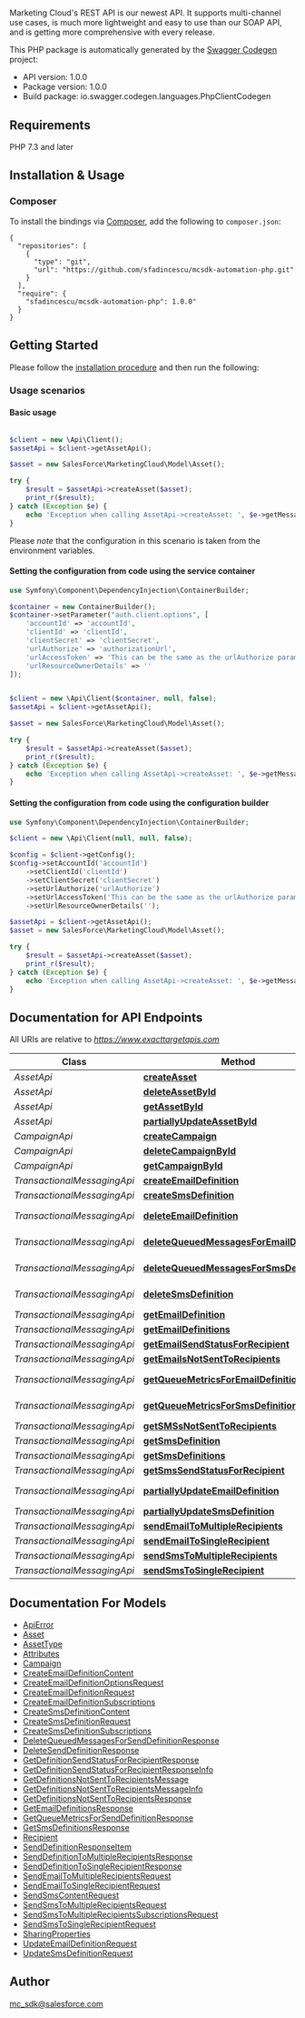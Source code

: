 # 
Marketing Cloud's REST API is our newest API. It supports multi-channel use cases, is much more lightweight and easy to use than our SOAP API, and is getting more comprehensive with every release.

This PHP package is automatically generated by the [Swagger Codegen](https://github.com/swagger-api/swagger-codegen) project:

- API version: 1.0.0
- Package version: 1.0.0
- Build package: io.swagger.codegen.languages.PhpClientCodegen

## Requirements

PHP 7.3 and later

## Installation & Usage

### Composer

To install the bindings via [Composer](http://getcomposer.org/), add the following to `composer.json`:

```
{
  "repositories": [
    {
      "type": "git",
      "url": "https://github.com/sfadincescu/mcsdk-automation-php.git"
    }
  ],
  "require": {
    "sfadincescu/mcsdk-automation-php": 1.0.0"
  }
}
```

## Getting Started

Please follow the [installation procedure](#installation--usage) and then run the following:

### Usage scenarios
#### Basic usage
```php

$client = new \Api\Client();
$assetApi = $client->getAssetApi();

$asset = new SalesForce\MarketingCloud\Model\Asset();

try {
    $result = $assetApi->createAsset($asset);
    print_r($result);
} catch (Exception $e) {
    echo 'Exception when calling AssetApi->createAsset: ', $e->getMessage(), PHP_EOL;
}
```

Please *note* that the configuration in this scenario is taken from the environment variables.

#### Setting the configuration from code using the service container
```php
use Symfony\Component\DependencyInjection\ContainerBuilder;

$container = new ContainerBuilder();
$container->setParameter("auth.client.options", [
    'accountId' => 'accountId',
    'clientId' => 'clientId',
    'clientSecret' => 'clientSecret',
    'urlAuthorize' => 'authorizationUrl',
    'urlAccessToken' => 'This can be the same as the urlAuthorize parameter',
    'urlResourceOwnerDetails' => ''
]);


$client = new \Api\Client($container, null, false);
$assetApi = $client->getAssetApi();

$asset = new SalesForce\MarketingCloud\Model\Asset();

try {
    $result = $assetApi->createAsset($asset);
    print_r($result);
} catch (Exception $e) {
    echo 'Exception when calling AssetApi->createAsset: ', $e->getMessage(), PHP_EOL;
}
```

#### Setting the configuration from code using the configuration builder
```php
use Symfony\Component\DependencyInjection\ContainerBuilder;

$client = new \Api\Client(null, null, false);

$config = $client->getConfig();
$config->setAccountId('accountId')
    ->setClientId('clientId')
    ->setClientSecret('clientSecret')
    ->setUrlAuthorize('urlAuthorize')
    ->setUrlAccessToken('This can be the same as the urlAuthorize parameter')
    ->setUrlResourceOwnerDetails('');

$assetApi = $client->getAssetApi();
$asset = new SalesForce\MarketingCloud\Model\Asset();

try {
    $result = $assetApi->createAsset($asset);
    print_r($result);
} catch (Exception $e) {
    echo 'Exception when calling AssetApi->createAsset: ', $e->getMessage(), PHP_EOL;
}
```

## Documentation for API Endpoints

All URIs are relative to *https://www.exacttargetapis.com*

Class | Method | HTTP request | Description
------------ | ------------- | ------------- | -------------
*AssetApi* | [**createAsset**](docs/Api/AssetApi.md#createasset) | **POST** /asset/v1/content/assets | createAsset
*AssetApi* | [**deleteAssetById**](docs/Api/AssetApi.md#deleteassetbyid) | **DELETE** /asset/v1/content/assets/{id} | deleteAssetById
*AssetApi* | [**getAssetById**](docs/Api/AssetApi.md#getassetbyid) | **GET** /asset/v1/content/assets/{id} | getAssetById
*AssetApi* | [**partiallyUpdateAssetById**](docs/Api/AssetApi.md#partiallyupdateassetbyid) | **PATCH** /asset/v1/content/assets/{id} | partiallyUpdateAssetById
*CampaignApi* | [**createCampaign**](docs/Api/CampaignApi.md#createcampaign) | **POST** /hub/v1/campaigns | createCampaign
*CampaignApi* | [**deleteCampaignById**](docs/Api/CampaignApi.md#deletecampaignbyid) | **DELETE** /hub/v1/campaigns/{id} | deleteCampaignById
*CampaignApi* | [**getCampaignById**](docs/Api/CampaignApi.md#getcampaignbyid) | **GET** /hub/v1/campaigns/{id} | getCampaignById
*TransactionalMessagingApi* | [**createEmailDefinition**](docs/Api/TransactionalMessagingApi.md#createemaildefinition) | **POST** /messaging/v1/email/definitions/ | createEmailDefinition
*TransactionalMessagingApi* | [**createSmsDefinition**](docs/Api/TransactionalMessagingApi.md#createsmsdefinition) | **POST** /messaging/v1/sms/definitions | createSmsDefinition
*TransactionalMessagingApi* | [**deleteEmailDefinition**](docs/Api/TransactionalMessagingApi.md#deleteemaildefinition) | **DELETE** /messaging/v1/email/definitions/{definitionKey} | deleteEmailDefinition
*TransactionalMessagingApi* | [**deleteQueuedMessagesForEmailDefinition**](docs/Api/TransactionalMessagingApi.md#deletequeuedmessagesforemaildefinition) | **DELETE** /messaging/v1/email/definitions/{definitionKey}/queue | deleteQueuedMessagesForEmailDefinition
*TransactionalMessagingApi* | [**deleteQueuedMessagesForSmsDefinition**](docs/Api/TransactionalMessagingApi.md#deletequeuedmessagesforsmsdefinition) | **DELETE** /messaging/v1/sms/definitions/{definitionKey}/queue | deleteQueuedMessagesForSmsDefinition
*TransactionalMessagingApi* | [**deleteSmsDefinition**](docs/Api/TransactionalMessagingApi.md#deletesmsdefinition) | **DELETE** /messaging/v1/sms/definitions/{definitionKey} | deleteSmsDefinition
*TransactionalMessagingApi* | [**getEmailDefinition**](docs/Api/TransactionalMessagingApi.md#getemaildefinition) | **GET** /messaging/v1/email/definitions/{definitionKey} | getEmailDefinition
*TransactionalMessagingApi* | [**getEmailDefinitions**](docs/Api/TransactionalMessagingApi.md#getemaildefinitions) | **GET** /messaging/v1/email/definitions/ | getEmailDefinitions
*TransactionalMessagingApi* | [**getEmailSendStatusForRecipient**](docs/Api/TransactionalMessagingApi.md#getemailsendstatusforrecipient) | **GET** /messaging/v1/email/messages/{messageKey} | getEmailSendStatusForRecipient
*TransactionalMessagingApi* | [**getEmailsNotSentToRecipients**](docs/Api/TransactionalMessagingApi.md#getemailsnotsenttorecipients) | **GET** /messaging/v1/email/messages/ | getEmailsNotSentToRecipients
*TransactionalMessagingApi* | [**getQueueMetricsForEmailDefinition**](docs/Api/TransactionalMessagingApi.md#getqueuemetricsforemaildefinition) | **GET** /messaging/v1/email/definitions/{definitionKey}/queue | getQueueMetricsForEmailDefinition
*TransactionalMessagingApi* | [**getQueueMetricsForSmsDefinition**](docs/Api/TransactionalMessagingApi.md#getqueuemetricsforsmsdefinition) | **GET** /messaging/v1/sms/definitions/{definitionKey}/queue | getQueueMetricsForSmsDefinition
*TransactionalMessagingApi* | [**getSMSsNotSentToRecipients**](docs/Api/TransactionalMessagingApi.md#getsmssnotsenttorecipients) | **GET** /messaging/v1/sms/messages/ | getSMSsNotSentToRecipients
*TransactionalMessagingApi* | [**getSmsDefinition**](docs/Api/TransactionalMessagingApi.md#getsmsdefinition) | **GET** /messaging/v1/sms/definitions/{definitionKey} | getSmsDefinition
*TransactionalMessagingApi* | [**getSmsDefinitions**](docs/Api/TransactionalMessagingApi.md#getsmsdefinitions) | **GET** /messaging/v1/sms/definitions | getSmsDefinitions
*TransactionalMessagingApi* | [**getSmsSendStatusForRecipient**](docs/Api/TransactionalMessagingApi.md#getsmssendstatusforrecipient) | **GET** /messaging/v1/sms/messages/{messageKey} | getSmsSendStatusForRecipient
*TransactionalMessagingApi* | [**partiallyUpdateEmailDefinition**](docs/Api/TransactionalMessagingApi.md#partiallyupdateemaildefinition) | **PATCH** /messaging/v1/email/definitions/{definitionKey} | partiallyUpdateEmailDefinition
*TransactionalMessagingApi* | [**partiallyUpdateSmsDefinition**](docs/Api/TransactionalMessagingApi.md#partiallyupdatesmsdefinition) | **PATCH** /messaging/v1/sms/definitions/{definitionKey} | partiallyUpdateSmsDefinition
*TransactionalMessagingApi* | [**sendEmailToMultipleRecipients**](docs/Api/TransactionalMessagingApi.md#sendemailtomultiplerecipients) | **POST** /messaging/v1/email/messages/ | sendEmailToMultipleRecipients
*TransactionalMessagingApi* | [**sendEmailToSingleRecipient**](docs/Api/TransactionalMessagingApi.md#sendemailtosinglerecipient) | **POST** /messaging/v1/email/messages/{messageKey} | sendEmailToSingleRecipient
*TransactionalMessagingApi* | [**sendSmsToMultipleRecipients**](docs/Api/TransactionalMessagingApi.md#sendsmstomultiplerecipients) | **POST** /messaging/v1/sms/messages/ | sendSmsToMultipleRecipients
*TransactionalMessagingApi* | [**sendSmsToSingleRecipient**](docs/Api/TransactionalMessagingApi.md#sendsmstosinglerecipient) | **POST** /messaging/v1/sms/messages/{messageKey} | sendSmsToSingleRecipient


## Documentation For Models

 - [ApiError](docs/Model/ApiError.md)
 - [Asset](docs/Model/Asset.md)
 - [AssetType](docs/Model/AssetType.md)
 - [Attributes](docs/Model/Attributes.md)
 - [Campaign](docs/Model/Campaign.md)
 - [CreateEmailDefinitionContent](docs/Model/CreateEmailDefinitionContent.md)
 - [CreateEmailDefinitionOptionsRequest](docs/Model/CreateEmailDefinitionOptionsRequest.md)
 - [CreateEmailDefinitionRequest](docs/Model/CreateEmailDefinitionRequest.md)
 - [CreateEmailDefinitionSubscriptions](docs/Model/CreateEmailDefinitionSubscriptions.md)
 - [CreateSmsDefinitionContent](docs/Model/CreateSmsDefinitionContent.md)
 - [CreateSmsDefinitionRequest](docs/Model/CreateSmsDefinitionRequest.md)
 - [CreateSmsDefinitionSubscriptions](docs/Model/CreateSmsDefinitionSubscriptions.md)
 - [DeleteQueuedMessagesForSendDefinitionResponse](docs/Model/DeleteQueuedMessagesForSendDefinitionResponse.md)
 - [DeleteSendDefinitionResponse](docs/Model/DeleteSendDefinitionResponse.md)
 - [GetDefinitionSendStatusForRecipientResponse](docs/Model/GetDefinitionSendStatusForRecipientResponse.md)
 - [GetDefinitionSendStatusForRecipientResponseInfo](docs/Model/GetDefinitionSendStatusForRecipientResponseInfo.md)
 - [GetDefinitionsNotSentToRecipientsMessage](docs/Model/GetDefinitionsNotSentToRecipientsMessage.md)
 - [GetDefinitionsNotSentToRecipientsMessageInfo](docs/Model/GetDefinitionsNotSentToRecipientsMessageInfo.md)
 - [GetDefinitionsNotSentToRecipientsResponse](docs/Model/GetDefinitionsNotSentToRecipientsResponse.md)
 - [GetEmailDefinitionsResponse](docs/Model/GetEmailDefinitionsResponse.md)
 - [GetQueueMetricsForSendDefinitionResponse](docs/Model/GetQueueMetricsForSendDefinitionResponse.md)
 - [GetSmsDefinitionsResponse](docs/Model/GetSmsDefinitionsResponse.md)
 - [Recipient](docs/Model/Recipient.md)
 - [SendDefinitionResponseItem](docs/Model/SendDefinitionResponseItem.md)
 - [SendDefinitionToMultipleRecipientsResponse](docs/Model/SendDefinitionToMultipleRecipientsResponse.md)
 - [SendDefinitionToSingleRecipientResponse](docs/Model/SendDefinitionToSingleRecipientResponse.md)
 - [SendEmailToMultipleRecipientsRequest](docs/Model/SendEmailToMultipleRecipientsRequest.md)
 - [SendEmailToSingleRecipientRequest](docs/Model/SendEmailToSingleRecipientRequest.md)
 - [SendSmsContentRequest](docs/Model/SendSmsContentRequest.md)
 - [SendSmsToMultipleRecipientsRequest](docs/Model/SendSmsToMultipleRecipientsRequest.md)
 - [SendSmsToMultipleRecipientsSubscriptionsRequest](docs/Model/SendSmsToMultipleRecipientsSubscriptionsRequest.md)
 - [SendSmsToSingleRecipientRequest](docs/Model/SendSmsToSingleRecipientRequest.md)
 - [SharingProperties](docs/Model/SharingProperties.md)
 - [UpdateEmailDefinitionRequest](docs/Model/UpdateEmailDefinitionRequest.md)
 - [UpdateSmsDefinitionRequest](docs/Model/UpdateSmsDefinitionRequest.md)


## Author

mc_sdk@salesforce.com


